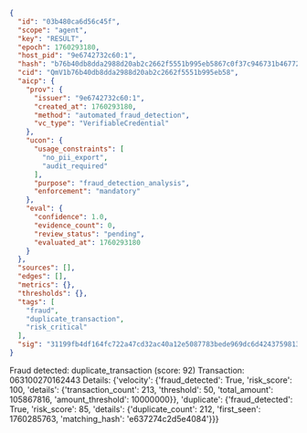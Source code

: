 ```json
{
  "id": "03b480ca6d56c45f",
  "scope": "agent",
  "key": "RESULT",
  "epoch": 1760293180,
  "host_pid": "9e6742732c60:1",
  "hash": "b76b40db8dda2988d20ab2c2662f5551b995eb5867c0f37c946731b467723567",
  "cid": "QmV1b76b40db8dda2988d20ab2c2662f5551b995eb58",
  "aicp": {
    "prov": {
      "issuer": "9e6742732c60:1",
      "created_at": 1760293180,
      "method": "automated_fraud_detection",
      "vc_type": "VerifiableCredential"
    },
    "ucon": {
      "usage_constraints": [
        "no_pii_export",
        "audit_required"
      ],
      "purpose": "fraud_detection_analysis",
      "enforcement": "mandatory"
    },
    "eval": {
      "confidence": 1.0,
      "evidence_count": 0,
      "review_status": "pending",
      "evaluated_at": 1760293180
    }
  },
  "sources": [],
  "edges": [],
  "metrics": {},
  "thresholds": {},
  "tags": [
    "fraud",
    "duplicate_transaction",
    "risk_critical"
  ],
  "sig": "31199fb4df164fc722a47cd32ac40a12e5087783bede969dc6d4243759813292"
}
```

Fraud detected: duplicate_transaction (score: 92)
Transaction: 063100270162443
Details: {'velocity': {'fraud_detected': True, 'risk_score': 100, 'details': {'transaction_count': 213, 'threshold': 50, 'total_amount': 105867816, 'amount_threshold': 10000000}}, 'duplicate': {'fraud_detected': True, 'risk_score': 85, 'details': {'duplicate_count': 212, 'first_seen': 1760285763, 'matching_hash': 'e637274c2d5e4084'}}}